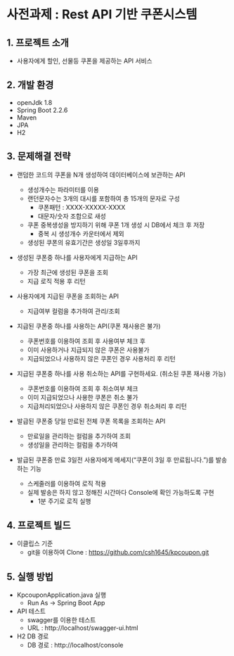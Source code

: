 # 사전과제 : Rest API 기반 쿠폰시스템

## 1. 프로젝트 소개
  - 사용자에게 할인, 선물등 쿠폰을 제공하는 API 서비스

## 2. 개발 환경
  - openJdk 1.8
  - Spring Boot 2.2.6
  - Maven
  - JPA
  - H2

## 3. 문제해결 전략
  - 랜덤한 코드의 쿠폰을 N개 생성하여 데이터베이스에 보관하는 API
    - 생성개수는 파라미터를 이용
    - 랜던문자수는 3개의 대시를 포함하여 총 15개의 문자로 구성
      - 쿠폰패턴 : XXXX-XXXXX-XXXX
      - 대문자/숫자 조합으로 새성
    - 쿠폰 중복생성을 방지하기 위해 쿠폰 1개 생성 시 DB에서 체크 후 저장
      - 중복 시 생성개수 카운터에서 제외
    - 생성된 쿠폰의 유효기간은 생성일 3일후까지 
        
  - 생성된 쿠폰중 하나를 사용자에게 지급하는 API
    - 가장 최근에 생성된 쿠폰을 조회
    - 지급 로직 적용 후 리턴
  
  - 사용자에게 지급된 쿠폰을 조회하는 API
    - 지급여부 컬럼을 추가하여 관리/조회
  
  - 지급된 쿠폰중 하나를 사용하는 API(쿠폰 재사용은 불가)
    - 쿠폰번호를 이용하여 조회 후 사용여부 체크 후
    - 이미 사용하거나 지급되지 않은 쿠폰은 사용불가
    - 지급되었으나 사용하지 않은 쿠폰인 경우 사용처리 후 리턴
  
  - 지급된 쿠폰중 하나를 사용 취소하는 API를 구현하세요. (취소된 쿠폰 재사용 가능)
    - 쿠폰번호를 이용하여 조회 후 취소여부 체크
    - 이미 지급되었으나 사용한 쿠폰은 취소 불가
    - 지급처리되었으나 사용하지 않은 쿠폰인 경우 취소처리 후 리턴
  
  - 발급된 쿠폰중 당일 만료된 전체 쿠폰 목록을 조회하는 API
    - 만료일을 관리하는 컬럼을 추가하여 조회
    - 생성일을 관리하는 컬럼을 추가하여
    
  - 발급된 쿠폰중 만료 3일전 사용자에게 메세지(“쿠폰이 3일 후 만료됩니다.”)를 발송하는 기능
    - 스케줄러를 이용하여 로직 적용
    - 실제 발송은 하지 않고 정해진 시간마다 Console에 확인 가능하도록 구현
      - 1분 주기로 로직 실행

## 4. 프로젝트 빌드
  - 이클립스 기준
    - git을 이용하여 Clone : https://github.com/csh1645/kpcoupon.git
    
## 5. 실행 방법
  - KpcouponApplication.java 실행
    - Run As -> Spring Boot App
  - API 테스트
    - swagger를 이용한 테스트
    - URL : http://localhost/swagger-ui.html
  - H2 DB 경로
    - DB 경로 : http://localhost/console
